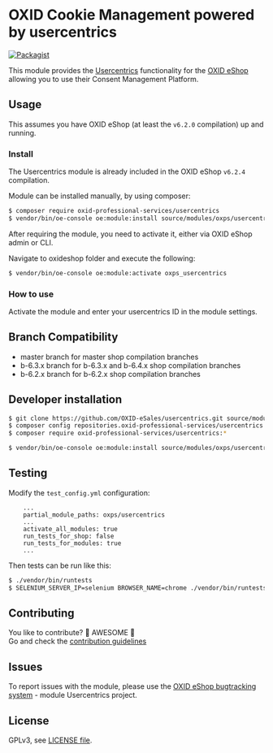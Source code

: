 # OXID Cookie Management powered by usercentrics

[![Packagist](https://img.shields.io/packagist/v/oxid-professional-services/usercentrics.svg)](https://packagist.org/packages/oxid-professional-services/usercentrics)

This module provides the [Usercentrics](https://usercentrics.com/) functionality for the [OXID eShop](https://www.oxid-esales.com/) allowing you to use their Consent Management Platform.

## Usage

This assumes you have OXID eShop (at least the `v6.2.0` compilation) up and running.

### Install

The Usercentrics module is already included in the OXID eShop `v6.2.4` compilation.

Module can be installed manually, by using composer:
```bash
$ composer require oxid-professional-services/usercentrics
$ vendor/bin/oe-console oe:module:install source/modules/oxps/usercentrics
```

After requiring the module, you need to activate it, either via OXID eShop admin or CLI.

Navigate to oxideshop folder and execute the following: 
```bash
$ vendor/bin/oe-console oe:module:activate oxps_usercentrics
```

### How to use

Activate the module and enter your usercentrics ID in the module settings.

## Branch Compatibility

* master branch for master shop compilation branches
* b-6.3.x branch for b-6.3.x and b-6.4.x shop compilation branches
* b-6.2.x branch for b-6.2.x shop compilation branches

## Developer installation

```bash
$ git clone https://github.com/OXID-eSales/usercentrics.git source/modules/oxps/usercentrics
$ composer config repositories.oxid-professional-services/usercentrics path ./source/modules/oxps/usercentrics
$ composer require oxid-professional-services/usercentrics:*

$ vendor/bin/oe-console oe:module:install source/modules/oxps/usercentrics
```

## Testing

Modify the `test_config.yml` configuration:

```
    ...
    partial_module_paths: oxps/usercentrics
    ...
    activate_all_modules: true
    run_tests_for_shop: false
    run_tests_for_modules: true
    ...
```

Then tests can be run like this:

```bash
$ ./vendor/bin/runtests
$ SELENIUM_SERVER_IP=selenium BROWSER_NAME=chrome ./vendor/bin/runtests-codeception
```

## Contributing

You like to contribute? 🙌 AWESOME 🙌\
Go and check the [contribution guidelines](CONTRIBUTING.md)

## Issues

To report issues with the module, please use the [OXID eShop bugtracking system](https://bugs.oxid-esales.com/) - module Usercentrics project.

## License

GPLv3, see [LICENSE file](LICENSE).
